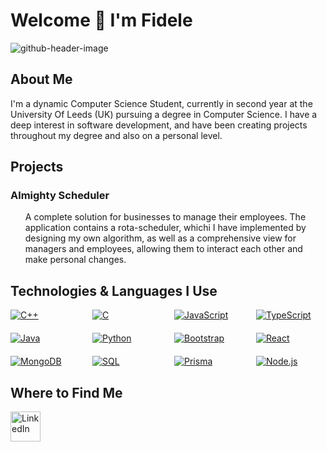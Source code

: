 

<!--
**extreme-top/extreme-top** is a ✨ _special_ ✨ repository because its `README.md` (this file) appears on your GitHub profile.

Here are some ideas to get you started:

- 🔭 I’m currently working on ...
- 🌱 I’m currently learning ...
- 👯 I’m looking to collaborate on ...
- 🤔 I’m looking for help with ...
- 💬 Ask me about ...
- 📫 How to reach me: ...
- 😄 Pronouns: ...
- ⚡ Fun fact: ...
-->

<h1> Welcome 👋 I'm Fidele </h1>

![github-header-image](https://github.com/extreme-top/extreme-top/assets/120171847/f1150d61-3cb5-44e2-8ce7-59afff23f23d)

<h2> About Me </h2>

<p>
  I'm a dynamic Computer Science Student, currently in second year at the University Of Leeds (UK) pursuing a degree in Computer Science. I have a deep interest in software development, and have been creating projects throughout my degree and also on a personal level. 
</p>

<h2> Projects </h2>
<h3> Almighty Scheduler </h3>
<ul>
A complete solution for businesses to manage their employees. The application contains a rota-scheduler, whichi I have implemented by designing my own algorithm, as well as a comprehensive view for managers and employees, allowing them to interact each other and make personal changes. 
</ul>


<h2> Technologies & Languages I Use </h2>

<div style="display: grid; grid-template-columns: repeat(4, 1fr); gap: 20px;">
  <a href="https://www.w3schools.com/cpp/" target="_blank" rel="noreferrer">
    <img src="https://img.shields.io/badge/C++-00599C?style=for-the-badge&logo=cplusplus&logoColor=white" alt="C++">
  </a>
  <a href="https://www.w3schools.com/c/" target="_blank" rel="noreferrer">
    <img src="https://img.shields.io/badge/C-00599C?style=for-the-badge&logo=c&logoColor=white" alt="C">
  </a>
  <a href="https://www.w3schools.com/js/" target="_blank" rel="noreferrer">
    <img src="https://img.shields.io/badge/JavaScript-F7DF1E?style=for-the-badge&logo=javascript&logoColor=black" alt="JavaScript">
  </a>
  <a href="https://www.w3schools.com/ts/" target="_blank" rel="noreferrer">
    <img src="https://img.shields.io/badge/TypeScript-007ACC?style=for-the-badge&logo=typescript&logoColor=white" alt="TypeScript">
  </a>
  <a href="https://www.w3schools.com/java/" target="_blank" rel="noreferrer">
    <img src="https://img.shields.io/badge/Java-ED8B00?style=for-the-badge&logo=java&logoColor=white" alt="Java">
  </a>
  <a href="https://www.w3schools.com/python/" target="_blank" rel="noreferrer">
    <img src="https://img.shields.io/badge/Python-3776AB?style=for-the-badge&logo=python&logoColor=white" alt="Python">
  </a>
  <a href="https://www.w3schools.com/bootstrap/" target="_blank" rel="noreferrer">
    <img src="https://img.shields.io/badge/Bootstrap-563D7C?style=for-the-badge&logo=bootstrap&logoColor=white" alt="Bootstrap">
  </a>

  <a href="https://www.w3schools.com/react/" target="_blank" rel="noreferrer">
    <img src="https://img.shields.io/badge/React-61DAFB?style=for-the-badge&logo=react&logoColor=white" alt="React">
  </a>
  <a href="https://www.w3schools.com/mongodb/" target="_blank" rel="noreferrer">
    <img src="https://img.shields.io/badge/MongoDB-47A248?style=for-the-badge&logo=mongodb&logoColor=white" alt="MongoDB">
  </a>
  <a href="https://www.w3schools.com/sql/" target="_blank" rel="noreferrer">
    <img src="https://img.shields.io/badge/SQL-4479A1?style=for-the-badge&logo=mysql&logoColor=white" alt="SQL">
  </a>
  <a href="https://www.w3schools.com/prisma/" target="_blank" rel="noreferrer">
    <img src="https://img.shields.io/badge/Prisma-2D3748?style=for-the-badge&logo=prisma&logoColor=white" alt="Prisma">
  </a>
  <a href="https://www.w3schools.com/nodejs/" target="_blank" rel="noreferrer">
    <img src="https://img.shields.io/badge/Node.js-43853D?style=for-the-badge&logo=node.js&logoColor=white" alt="Node.js">
  </a>
</div>


<h2> Where to Find Me </h2>

<p align="left">
  <a href="https://www.linkedin.com/in/fidele-sorgho/" target="_blank" rel="noreferrer"><img alt="LinkedIn" title="LinkedIn" height="48" width="48" src="![LinkedIn_logo_initials](https://github.com/extreme-top/extreme-top/assets/120171847/fcf098f9-3e80-41e7-8461-bcf21f52ac16)"></a>
</p>
